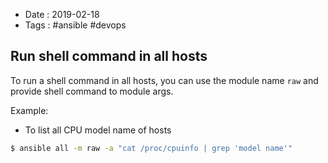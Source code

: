 - Date : 2019-02-18
- Tags : #ansible #devops

## Run shell command in all hosts

To run a shell command in all hosts, you can use the module name `raw` and provide shell command to module args.

Example:

- To list all CPU model name of hosts

```bash
$ ansible all -m raw -a "cat /proc/cpuinfo | grep 'model name'"
```

